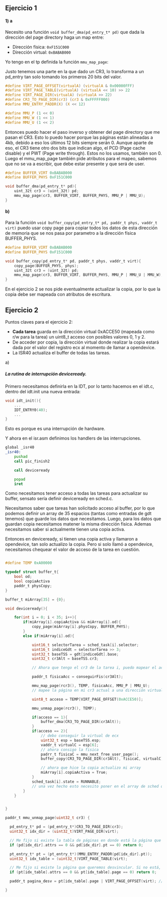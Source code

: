 ## Ejercicio 1

#### 1) a

Necesito una función `void buffer_dma(pd_entry_t* pd)` que dada la dirección del page directory haga un map entre:
- Dirección física: `0xF151C000`
- Dirección virtual: `0xBABAB000`

Yo tengo en el tp definida la función `mmu_map_page`:

Justo tenemos una parte en la que dado un CR3, lo transforma a un pd_entry tan solo tomando los primeros 20 bits del valor.

```c
#define VIRT_PAGE_OFFSET(virtualA) (virtualA & 0x00000FFF)
#define VIRT_PAGE_TABLE(virtualA) (virtualA << 10) >> 22
#define VIRT_PAGE_DIR(virtualA) (virtualA >> 22) 
#define CR3_TO_PAGE_DIR(cr3) (cr3 & 0xFFFFF000)
#define MMU_ENTRY_PADDR(X) (X << 12)

#define MMU_P (1 << 0)
#define MMU_W (1 << 1)
#define MMU_U (1 << 2)
```

Entonces puedo hacer el paso inverso y obtener del page directory que me pasan el CR3. Esto lo puedo hacer porque las páginas están alineadas a 4kb, debido a eso los últimos 12 bits siempre serán 0. Aunque aparte de eso, el CR3 tiene otro dos bits que indican algo, el PCD (Page cache disable) y el PWT (Page write through). Estos no los usamos, también son 0.
Luego el mmu_map_page también pide atributos para el mapeo, sabemos que no se va a escribir, que debe estar presente y que será de user.

```c
#define BUFFER_VIRT 0xBABAB000
#define BUFFER_PHYS 0xF151C000

void buffer_dma(pd_entry_t* pd){
    uint_32t cr3 = (uint_32t) pd;
    mmu_map_page(cr3, BUFFER_VIRT, BUFFER_PHYS, MMU_P | MMU_U);
}
```

#### b)

Para la función `void buffer_copy(pd_entry_t* pd, paddr_t phys, vaddr_t virt)` puedo usar copy page para copiar todos los datos de esta dirección de memoria que se nos pasa por parametro a la dirección física BUFFER_PHYS.

```c
#define BUFFER_VIRT 0xBABAB000
#define BUFFER_PHYS 0xF151C000

void buffer_copy(pd_entry_t* pd, paddr_t phys, vaddr_t virt){
    copy_page(BUFFER_PHYS, phys);
    uint_32t cr3 = (uint_32t) pd;
    mmu_map_page(cr3, BUFFER_VIRT, BUFFER_PHYS, MMU_P | MMU_U | MMU_W);
}
```

En el ejercicio 2 se nos pide eventualmente actualizar la copia, por lo que la copia debe ser mapeada con atributos de escritura.

## Ejercicio 2

Puntos claves para el ejercicio 2:

- **Cada tarea** guarda en la dirección virtual 0xACCE50 (mapeada como r/w para la tarea) un uint8_t acceso con posibles valores 0, 1 y 2.
- De acceder por copia, la dirección virtual donde realizar la copia estará dada por el valor del registro ecx al momento de llamar a opendevice.
- La ISR40 actualiza el buffer de todas las tareas.

a)

##### La rutina de interrupción deviceready.

Primero necesitamos definirla en la IDT, por lo tanto hacemos en el idt.c, dentro del idt.init una nueva entrada:
```c
void idt_init(){
    ...
    IDT_ENTRY0(40);
    ...
}
```
Esto es porque es una interrupción de hardware.

Y ahora en el isr.asm definimos los handlers de las interrupciones.

```asm
global _isr40
_isr40:
    pushad
    call pic_finish2

    call deviceready

    popad
    iret
```

Como necesitamos tener acceso a todas las tareas para actualizar su buffer, sensato sería definir deviceready en sched.c.

Necesitamos saber que tareas han solicitado acceso al buffer, por lo que podemos definir un array de 35 espacios (tantas como entradas de gdt tenemos) que guarde los datos que necesitamos.
Luego, para los datos que guardan copia necesitamos matener la misma dirección fisica.
Ademas necesitamos saber si actualmente tienen una copia activa.

Entonces en deviceready, si tienen una copia activa y llamaron a opendevice, tan solo actualizo la copia. Pero si solo llamó a opendevice, necesitamos chequear el valor de acceso de la tarea en cuestión.

```c

#define TEMP 0xA00000

typedef struct buffer_t{
    bool od;
    bool copiaActiva
    paddr_t physCopy;
}

buffer_t miArray[35] = {0};

void deviceready(){

    for(int i = 0; i < 35; i++){
        if(miArray[i].copiaActiva && miArray[i].od){
            copy_page(miArray[i].physCopy, BUFFER_PHYS);
        }
        else if(miArray[i].od){

            uint16_t selectorTarea = sched_task[i].selector;
            uint16_t indiceGdt = selectorTarea >> 3;
            uint32_t baseTSS = gdt[indiceGdt].base;
            uint32_t cr3Alt = baseTSS.cr3;

            // Ahora que tengo el cr3 de la tarea i, puedo mapear el acceso y conseguir su física.

            paddr_t fisicaAcc = conseguirFis(cr3Alt);

            mmu_map_page(rcr3(), TEMP, fisicaAcc, MMU_P | MMU_U);
            // mapee la página en mi cr3 actual a una dirección virtual temporal

            uint8_t acceso = TEMP[VIRT_PAGE_OFFSET(0xACCE50)];

            mmu_unmap_page(rcr3(), TEMP);

            if(acceso == 1){
                buffer_dma(CR3_TO_PAGE_DIR(cr3Alt));
            }
            if(acceso == 2){
                // debo conseguir la virtual de ecx
                uint32_t esp = baseTSS.esp;
                vaddr_t virtualC = esp[6];
                // ahora consigo la fisica
                padrr_t fisicaC = mmu_next_free_user_page();
                buffer_copy(CR3_TO_PAGE_DIR(cr3Alt), fisicaC, virtualC);

                // ahora que hice la copia actualizo mi array
                miArray[i].copiaActiva = True;
            }
            sched_task[i].state = RUNNABLE;
            // una vez hecho esto necesito poner en el array de sched que la tarea puede ser ejecutada.
        }
    }


}

paddr_t mmu_unmap_page(uint32_t cr3) {

  pd_entry_t* pd = (pd_entry_t*)CR3_TO_PAGE_DIR(cr3);
  uint32_t idx_dir = (uint32_t)VIRT_PAGE_DIR(virt);

  // Me fijo si existe la tabla de páginas en donde está la página que debemos desvincular. Si no está, no hay nada que desvincular y devuelvo 0.
  if (pd[idx_dir].attrs == 0 && pd[idx_dir].pt == 0) return 0;    

  pt_entry_t* pt = (pt_entry_t*)(MMU_ENTRY_PADDR(pd[idx_dir].pt));
  uint32_t idx_table = (uint32_t)VIRT_PAGE_TABLE(virt);

  // Me fijo si existe la página que queremos desvincular. Si no está, no hay nada que desvincular y devuelvo 0.
  if (pt[idx_table].attrs == 0 && pt[idx_table].page == 0) return 0;

  paddr_t pagina_desv = pt[idx_table].page | VIRT_PAGE_OFFSET(virt); // Si existe la página, me guardo su dirección fisica para devolverla al final

}

```









